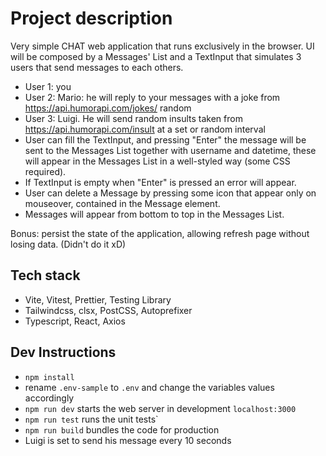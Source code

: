 # Project description
Very simple CHAT web application that runs exclusively in the browser.
UI will be composed by a Messages' List and a TextInput that simulates 3 users that send messages to each others.

* User 1: you
* User 2: Mario: he will reply to your messages with a joke from https://api.humorapi.com/jokes/
random
* User 3: Luigi. He will send random insults taken from https://api.humorapi.com/insult at a set or
random interval
* User can fill the TextInput, and pressing "Enter" the message will be sent to the Messages List
together with username and datetime, these will appear in the Messages List in a well-styled
way (some CSS required).
* If TextInput is empty when "Enter" is pressed an error will appear.
* User can delete a Message by pressing some icon that appear only on mouseover, contained in
the Message element.
* Messages will appear from bottom to top in the Messages List.

Bonus: persist the state of the application, allowing refresh page without losing data. (Didn't do it xD)

## Tech stack
* Vite, Vitest, Prettier, Testing Library
* Tailwindcss, clsx, PostCSS, Autoprefixer
* Typescript, React, Axios

## Dev Instructions
* `npm install`
* rename `.env-sample` to `.env` and change the variables values accordingly
* `npm run dev` starts the web server in development `localhost:3000`
* `npm run test` runs the unit tests`
* `npm run build` bundles the code for production
* Luigi is set to send his message every 10 seconds
